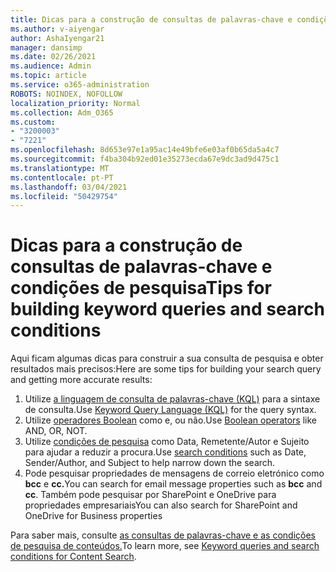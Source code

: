 ```yaml
---
title: Dicas para a construção de consultas de palavras-chave e condições de pesquisa
ms.author: v-aiyengar
author: AshaIyengar21
manager: dansimp
ms.date: 02/26/2021
ms.audience: Admin
ms.topic: article
ms.service: o365-administration
ROBOTS: NOINDEX, NOFOLLOW
localization_priority: Normal
ms.collection: Adm_O365
ms.custom:
- "3200003"
- "7221"
ms.openlocfilehash: 8d653e97e1a95ac14e49bfe6e03af0b65da5a4c7
ms.sourcegitcommit: f4ba304b92ed01e35273ecda67e9dc3ad9d475c1
ms.translationtype: MT
ms.contentlocale: pt-PT
ms.lasthandoff: 03/04/2021
ms.locfileid: "50429754"
---
```

# <a name="tips-for-building-keyword-queries-and-search-conditions"></a><span data-ttu-id="b0346-102">Dicas para a construção de consultas de palavras-chave e condições de pesquisa</span><span class="sxs-lookup"><span data-stu-id="b0346-102">Tips for building keyword queries and search conditions</span></span>

<span data-ttu-id="b0346-103">Aqui ficam algumas dicas para construir a sua consulta de pesquisa e obter resultados mais precisos:</span><span class="sxs-lookup"><span data-stu-id="b0346-103">Here are some tips for building your search query and getting more accurate results:</span></span>

1. <span data-ttu-id="b0346-104">Utilize [a linguagem de consulta de palavras-chave (KQL)](https://go.microsoft.com/fwlink/?linkid=2101591) para a sintaxe de consulta.</span><span class="sxs-lookup"><span data-stu-id="b0346-104">Use [Keyword Query Language (KQL)](https://go.microsoft.com/fwlink/?linkid=2101591) for the query syntax.</span></span>
1. <span data-ttu-id="b0346-105">Utilize [operadores Boolean](https://go.microsoft.com/fwlink/?linkid=2101592) como e, ou não.</span><span class="sxs-lookup"><span data-stu-id="b0346-105">Use [Boolean operators](https://go.microsoft.com/fwlink/?linkid=2101592) like AND, OR, NOT.</span></span>
1. <span data-ttu-id="b0346-106">Utilize [condições de pesquisa](https://go.microsoft.com/fwlink/?linkid=2102410) como Data, Remetente/Autor e Sujeito para ajudar a reduzir a procura.</span><span class="sxs-lookup"><span data-stu-id="b0346-106">Use [search conditions](https://go.microsoft.com/fwlink/?linkid=2102410) such as Date, Sender/Author, and Subject to help narrow down the search.</span></span>
1. <span data-ttu-id="b0346-107">Pode pesquisar propriedades de mensagens de correio eletrónico como **bcc** e **cc.**</span><span class="sxs-lookup"><span data-stu-id="b0346-107">You can search for email message properties such as **bcc** and **cc**.</span></span> <span data-ttu-id="b0346-108">Também pode pesquisar por SharePoint e OneDrive para propriedades empresariais</span><span class="sxs-lookup"><span data-stu-id="b0346-108">You can also search for SharePoint and OneDrive for Business properties</span></span>

<span data-ttu-id="b0346-109">Para saber mais, consulte [as consultas de palavras-chave e as condições de pesquisa de conteúdos.](https://go.microsoft.com/fwlink/?linkid=2102411)</span><span class="sxs-lookup"><span data-stu-id="b0346-109">To learn more, see [Keyword queries and search conditions for Content Search](https://go.microsoft.com/fwlink/?linkid=2102411).</span></span>
